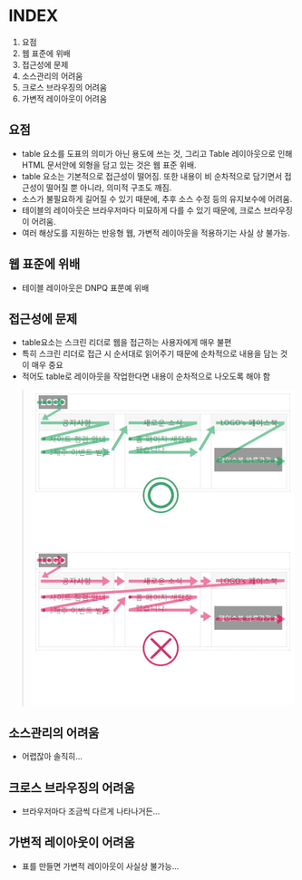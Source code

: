 # INDEX

1. 요점
2. 웹 표준에 위배
3. 접근성에 문제
4. 소스관리의 어려움
5. 크로스 브라우징의 어려움
6. 가변적 레이아웃이 어려움



## 요점

- table 요소를 도표의 의미가 아닌 용도에     쓰는 것, 그리고 Table 레이아웃으로 인해 HTML 문서안에 외형을 담고 있는 것은 웹 표준 위배.
- table 요소는 기본적으로 접근성이 떨어짐.     또한 내용이 비 순차적으로 담기면서 접근성이 떨어질 뿐 아니라, 의미적 구조도 깨짐.
- 소스가 불필요하게 길어질 수 있기 때문에,     추후 소스 수정 등의 유지보수에 어려움.
- 테이블의 레이아웃은 브라우저마다 미묘하게 다를     수 있기 때문에, 크로스 브라우징이 어려움.
- 여러 해상도를 지원하는 반응형 웹, 가변적     레이아웃을 적용하기는 사실 상 불가능.



## 웹 표준에 위배

* 테이블 레이아웃은 DNPQ 표쭌예 위배



## 접근성에 문제

- table요소는 스크린 리더로 웹을 접근하는 사용자에게 매우 불편
- 특히 스크린 리더로 접근 시 순서대로 읽어주기 때문에 순차적으로 내용을 담는 것이 매우 중요
- 적어도 table로 레이아웃을 작업한다면 내용이 순차적으로 나오도록 해야 함

> ![image](images/table_6.png)



## 소스관리의 어려움

* 어렵잖아 솔직히...

  

## 크로스 브라우징의 어려움

* 브라우저마다 조금씩 다르게 나타나거든...



## 가변적 레이아웃이 어려움

* 표를 만들면 가변적 레이아웃이 사실상 불가능...